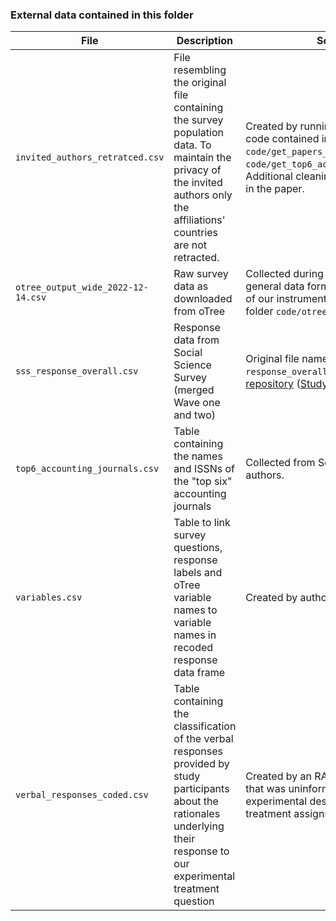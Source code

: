 ### External data contained in this folder

| File | Description | Source |
|------|-------------|--------|
| `invited_authors_retratced.csv`| File resembling the original file containing the survey population data. To maintain the privacy of the invited authors only the affiliations' countries are not retracted.|Created by running essentially the code contained in `code/get_papers_scopus.py` and `code/get_top6_accounting_authors.R`. Additional cleaning steps explained in the paper. |
| `otree_output_wide_2022-12-14.csv`| Raw survey data as downloaded from oTree| Collected during survey. See [here](https://otree.readthedocs.io/) for general data format. The oTree code of our instruments is included in the folder `code/otree`|
| `sss_response_overall.csv`| Response data from Social Science Survey (merged Wave one and two) | Original file name `response_overall.csv` in [OSF repository](https://osf.io/zn8u2/) ([Study](https://doi.org/10.1038/s41467-023-41111-1)) |
| `top6_accounting_journals.csv` | Table containing the names and ISSNs of the "top six" accounting journals | Collected from Scopus by the authors. |
| `variables.csv` | Table to link survey questions, response labels and oTree variable names to variable names in recoded response data frame | Created by authors.|
| `verbal_responses_coded.csv` | Table containing the classification of the verbal responses provided by study participants about the rationales underlying their response to our experimental treatment question | Created by an RA of the author team that was uninformed about the experimental design and the treatment assignment.|
